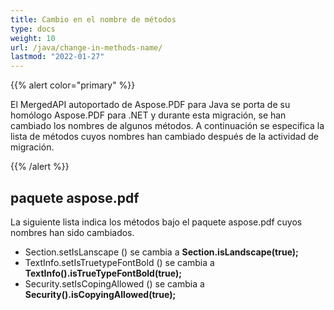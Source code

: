 ```yaml
---
title: Cambio en el nombre de métodos
type: docs
weight: 10
url: /java/change-in-methods-name/
lastmod: "2022-01-27"
---
```


{{% alert color="primary" %}}

El MergedAPI autoportado de Aspose.PDF para Java se porta de su homólogo Aspose.PDF para .NET y durante esta migración, se han cambiado los nombres de algunos métodos. A continuación se especifica la lista de métodos cuyos nombres han cambiado después de la actividad de migración.

{{% /alert %}}

## paquete aspose.pdf

La siguiente lista indica los métodos bajo el paquete aspose.pdf cuyos nombres han sido cambiados.

- Section.setIsLanscape () se cambia a **Section.isLandscape(true);**
- TextInfo.setIsTruetypeFontBold () se cambia a **TextInfo().isTrueTypeFontBold(true);**
- Security.setIsCopingAllowed () se cambia a **Security().isCopyingAllowed(true);**